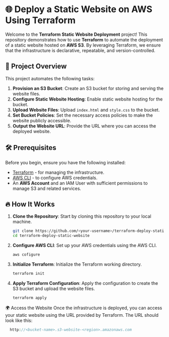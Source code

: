 # 🌐 Deploy a Static Website on AWS Using Terraform

Welcome to the **Terraform Static Website Deployment** project! This repository demonstrates how to use **Terraform** to automate the deployment of a static website hosted on **AWS S3**. By leveraging Terraform, we ensure that the infrastructure is declarative, repeatable, and version-controlled.

## 🚀 Project Overview

This project automates the following tasks:

1. **Provision an S3 Bucket**: Create an S3 bucket for storing and serving the website files.
2. **Configure Static Website Hosting**: Enable static website hosting for the bucket.
3. **Upload Website Files**: Upload `index.html` and `style.css` to the bucket.
4. **Set Bucket Policies**: Set the necessary access policies to make the website publicly accessible.
5. **Output the Website URL**: Provide the URL where you can access the deployed website.

## 🛠️ Prerequisites

Before you begin, ensure you have the following installed:

- [Terraform](https://www.terraform.io/downloads.html) - for managing the infrastructure.
- [AWS CLI](https://aws.amazon.com/cli/) - to configure AWS credentials.
- An **AWS Account** and an IAM User with sufficient permissions to manage S3 and related services.

## 🔥 How It Works

1. **Clone the Repository**: Start by cloning this repository to your local machine.
   
   ```bash
   git clone https://github.com/<your-username>/terraform-deploy-static-website.git
   cd terraform-deploy-static-website

2. **Configure AWS CLI**: Set up your AWS credentials using the AWS CLI.
   
   ```bash
   aws cofigure

3. **Initialize Terraform**: Initialize the Terraform working directory.
   
   ```bash
   terraform init
   
4. **Apply Terraform Configuration**: Apply the configuration to create the S3 bucket and upload the website files.

    ```bash
    terraform apply

🌍 Access the Website
  Once the infrastructure is deployed, you can access your static website using the URL provided by Terraform. The URL should look like this:

  ```php
    http://<bucket-name>.s3-website-<region>.amazonaws.com

